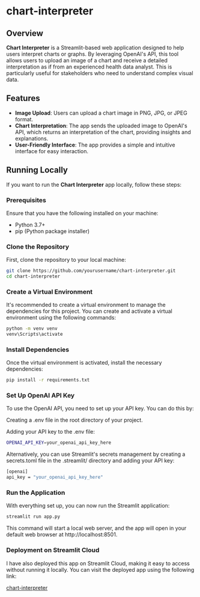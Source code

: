 # chart-interpreter

## Overview

**Chart Interpreter** is a Streamlit-based web application designed to help users interpret charts or graphs. By leveraging OpenAI's API, this tool allows users to upload an image of a chart and receive a detailed interpretation as if from an experienced health data analyst. This is particularly useful for stakeholders who need to understand complex visual data.

## Features

- **Image Upload**: Users can upload a chart image in PNG, JPG, or JPEG format.
- **Chart Interpretation**: The app sends the uploaded image to OpenAI's API, which returns an interpretation of the chart, providing insights and explanations.
- **User-Friendly Interface**: The app provides a simple and intuitive interface for easy interaction.

## Running Locally

If you want to run the **Chart Interpreter** app locally, follow these steps:

### Prerequisites

Ensure that you have the following installed on your machine:

- Python 3.7+
- pip (Python package installer)

### Clone the Repository

First, clone the repository to your local machine:

```bash
git clone https://github.com/yourusername/chart-interpreter.git
cd chart-interpreter
```

### Create a Virtual Environment
It's recommended to create a virtual environment to manage the dependencies for this project. You can create and activate a virtual environment using the following commands:

```bash
python -m venv venv
venv\Scripts\activate
```

### Install Dependencies
Once the virtual environment is activated, install the necessary dependencies:

```bash
pip install -r requirements.txt
```
### Set Up OpenAI API Key

To use the OpenAI API, you need to set up your API key. You can do this by:

Creating a .env file in the root directory of your project.

Adding your API key to the .env file:

```bash
OPENAI_API_KEY=your_openai_api_key_here
```
Alternatively, you can use Streamlit's secrets management by creating a secrets.toml file in the .streamlit/ directory and adding your API key:

```bash
[openai]
api_key = "your_openai_api_key_here"
```

### Run the Application
With everything set up, you can now run the Streamlit application:

```bash
streamlit run app.py
```

This command will start a local web server, and the app will open in your default web browser at http://localhost:8501.

### Deployment on Streamlit Cloud
I have also deployed this app on Streamlit Cloud, making it easy to access without running it locally. You can visit the deployed app using the following link:

[chart-interpreter](https://b2fpnouqndyr3jwpzzwvig.streamlit.app/)

